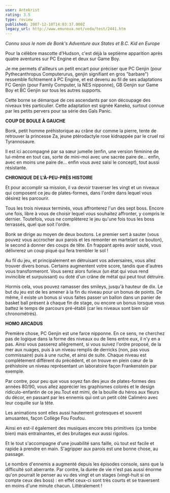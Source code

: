 ```yaml
---
user: Antekrist
rating: 3.5
type: review
published: 2007-12-10T14:03:37.000Z
legacy_url: http://www.emunova.net/veda/test/2441.htm
---
```

_Connu sous le nom de Bonk's Adventure aux States et B.C. Kid en Europe_  

  

Pour la célèbre mascotte d'Hudson, c'est déjà la septième apparition après quatre aventures sur PC Engine et deux sur Game Boy.  

Je me permets d'ailleurs un petit encart pour préciser que PC Genjin (pour Pythecanthropus Computerurus, genjin signifiant en gros "barbare") ressemble fichtrement à PC Engine, et est devenu au fil de ses adaptations FC Genjin (pour Family Computer, la NES nipponne), GB Genjin sur Game Boy et BC Genjin sur tous les autres supports.  

Cette borne se démarque de ces ascendants par son découpage des niveaux très particulier. Cette adaptation est signée Kaneko, surtout connue par les petits pervers pour sa série des Gals Panic.  

  

**COUP DE BOULE À GAUCHE**  

Bonk, petit homme préhistorique au crâne dur comme la pierre, tente de retrouver la princesse Za, jeune ptérodactyle rose kidnappée par le cruel roi Tyrannosaure.  

Il est ici accompagné par sa sœur jumelle (enfin, une version féminine de lui-même en tout cas, sorte de mini-moi avec une sacrée paire de... enfin, avec en moins une paire de... enfin vous avez saisi le concept), tout aussi résistante.  

  

**CHRONIQUE DE L'À-PEU-PRÈS HISTOIRE**  

Et pour accomplir sa mission, il va devoir traverser les vingt et un niveaux qui composent ce jeu de plates-formes, dans l'ordre dans lequel vous désirez les parcourir.  

Tous les trois niveaux terminés, vous affronterez l'un des sept boss. Encore une fois, libre à vous de choisir lequel vous souhaitez affronter, y compris le dernier. Toutefois, vous ne complèterez le jeu qu'une fois tous les boss terrassés, quel que soit l'ordre.  

Bonk se dirige au moyen de deux boutons. Le premier sert à sauter (vous pouvez vous accrocher aux parois et les remonter en martelant ce bouton), le second à donner des coups de tête. En frappant après avoir sauté, vous délivrerez un coup piqué qui fera trembler le sol !  

Au fil du jeu, et principalement en détruisant vos adversaires, vous allez trouver divers bonus. Certains augmentent votre score, tandis que d'autres vous transformeront. Vous serez alors furieux (un état qui vous rend invincible et surpuissant) ou doté d'un crâne de métal qui peut tout détruire.  

Hormis cela, vous pouvez ramasser des smileys, jusqu'à hauteur de dix. Le but du jeu est de les amener à la fin du niveau pour un bonus de points. De même, il existe un bonus si vous faites passer un ballon dans un panier de basket ball présent à chaque fin de stage, ou encore un bonus lorsque vous battez le temps de parcours pré-établi (car les niveaux sont bien sûr chronométrés).  

  

**HOMO ARCADUS**  

Première chose, PC Genjin est une farce nipponne. En ce sens, ne cherchez pas de logique dans la forme des niveaux ou de liens entre eux, il n'y en a pas. Ainsi vous passerez allègrement, si vous suivez l'ordre proposé, de la mer aux nuages, puis à un niveau remplis de derricks (non, pas vous commissaire) puis à une ruche, et ainsi de suite. Chaque niveau est complètement différent du précédent, et on trouve en plein cœur de la préhistoire un niveau représentant un laboratoire façon Frankenstein par exemple.  

Par contre, pour peu que vous soyez fan des jeux de plates-formes des années 80/90, vous allez apprécier les graphismes colorés et le design ridiculo-enfantin de ce jeu.Tout est mimi, de la bouille du héros aux fleurs du décor, en passant par les ennemis qui ont un petit côté Caliméro avec leur coquille sur la tête.  

Les animations sont elles aussi hautement grotesques et souvent amusantes, façon Collège Fou Foufou.  

Ainsi en est-il également des musiques encore très primitives (ça tombe bien) mais entraînantes, et des bruitages eux aussi rigolos.  

Et le tout s'accompagne d'une jouabilité sans faille, où tout est facile et rapide à prendre en main. S'agripper aux parois est une bonne chose, au passage.  

Le nombre d'ennemis a augmenté depuis les épisodes console, sans que la difficulté soit aberrante. Par contre, la durée de vie n'est pas aussi énorme qu'on pourrait le penser au vu des vingt et un stages (vingt-huit si on compte ceux des boss) : en effet ceux-ci sont très courts et se traversent en moins d'une minute chacun. Littéralement !